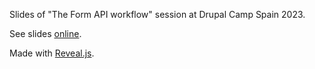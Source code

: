 Slides of "The Form API workflow" session at Drupal Camp Spain 2023.

See slides <a href="https://rsanzante.github.io/drupalcampspain-2023-form-api-workflow/">online</a>.

Made with <a href="https://revealjs.com/">Reveal.js</a>.
